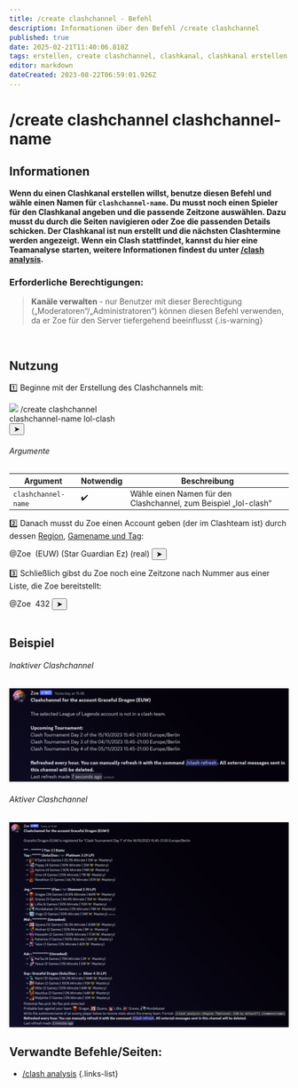 ```yaml
---
title: /create clashchannel - Befehl
description: Informationen über den Befehl /create clashchannel
published: true
date: 2025-02-21T11:40:06.818Z
tags: erstellen, create clashchannel, clashkanal, clashkanal erstellen
editor: markdown
dateCreated: 2023-08-22T06:59:01.926Z
---
```


# /create clashchannel clashchannel-name
## Informationen
**Wenn du einen Clashkanal erstellen willst, benutze diesen Befehl und wähle einen Namen für `clashchannel-name`. Du musst noch einen Spieler für den Clashkanal angeben und die passende Zeitzone auswählen. Dazu musst du durch die Seiten navigieren oder Zoe die passenden Details schicken. Der Clashkanal ist nun erstellt und die nächsten Clashtermine werden angezeigt. Wenn ein Clash stattfindet, kannst du hier eine Teamanalyse starten, weitere Informationen findest du unter [/clash analysis](/de/commands/clash/analysis).**
<br>

### Erforderliche Berechtigungen:
>**Kanäle verwalten** - nur Benutzer mit dieser Berechtigung („Moderatoren“/„Administratoren“) können diesen Befehl verwenden, da er Zoe für den Server tiefergehend beeinflusst {.is-warning}

<br>

## Nutzung
:one: Beginne mit der Erstellung des Clashchannels mit:
<div class="discord-preview">
    <div class="dcp-chatbar">
        <img src="/zoe_logo.png" class="dcp-avatar">
        <span class="dcp-command">/create clashchannel</span>
        <div class="dcp-args">
            <div class="dcp-arg">
                <span class="dcp-arg-label">clashchannel-name</span>
                <span class="dcp-arg-value">lol-clash</span>
            </div>
        </div>
        <button class="dcp-send-btn">&#10148;</button> 
    </div>
</div>

###### Argumente
| Argument | Notwendig | Beschreibung |
|----------|----------|-------------|
| `clashchannel-name` | :heavy_check_mark: | Wähle einen Namen für den Clashchannel, zum Beispiel „lol-clash“ |

:two: Danach musst du Zoe einen Account geben (der im Clashteam ist) durch dessen [Region](/de/terms/region), [Gamename und Tag](/de/terms/riotid):
<div class="discord-preview">
    <div class="dcp-chatbar">
        <span class="dcp-mention">@Zoe</span>&nbsp; (EUW) (Star Guardian Ez) (real)
        <button class="dcp-send-btn">&#10148;</button> 
    </div>
</div>

:three: Schließlich gibst du Zoe noch eine Zeitzone nach Nummer aus einer Liste, die Zoe bereitstellt:
<div class="discord-preview">
    <div class="dcp-chatbar">
        <span class="dcp-mention">@Zoe</span>&nbsp; 432
        <button class="dcp-send-btn">&#10148;</button> 
    </div>
</div>
<br>

## Beispiel
###### Inaktiver Clashchannel
![](/img/features/clashchannel_inactive.png)

###### Aktiver Clashchannel
![](/img/features/clashchannel_active.png)
<br>

## Verwandte Befehle/Seiten:
-   [/clash analysis](/de/commands/clashchannel/analysis/)
{.links-list}